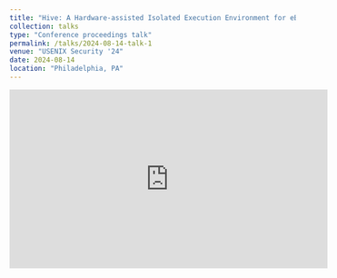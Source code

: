 ```yaml
---
title: "Hive: A Hardware-assisted Isolated Execution Environment for eBPF on AArch64"
collection: talks
type: "Conference proceedings talk"
permalink: /talks/2024-08-14-talk-1
venue: "USENIX Security '24"
date: 2024-08-14
location: "Philadelphia, PA"
---
```


<iframe width="560" height="315" src="https://www.youtube.com/embed/8jhFEv_wK0A?si=LsKreHNrpLTSE91r" title="YouTube video player" frameborder="0" allow="accelerometer; autoplay; clipboard-write; encrypted-media; gyroscope; picture-in-picture; web-share" referrerpolicy="strict-origin-when-cross-origin" allowfullscreen></iframe>
